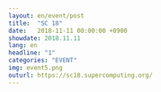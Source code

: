 ```yaml
---
layout: en/event/post
title:  "SC 18"
date:   2018-11-11 00:00:00 +0900
showdate: 2018.11.11
lang: en
headline: "1"
categories: "EVENT"
img: event5.png
outurl: https://sc18.supercomputing.org/
---
```

